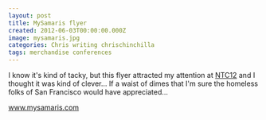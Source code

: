```yaml
---
layout: post
title: MySamaris flyer
created: 2012-06-03T00:00:00.000Z
image: mysamaris.jpg
categories: Chris writing chrischinchilla
tags: merchandise conferences
---
```


I know it's kind of tacky, but this flyer attracted my attention at <a href="https://www.ntenonline.org/eweb/DynamicPage.aspx?webcode=NTCSessionsCurrent" target="_blank">NTC12</a> and I thought it was kind of clever... If a waist of dimes that I'm sure the homeless folks of San Francisco would have appreciated...

<a href="http://www.mysamaris.com/" target="_blank">www.mysamaris.com</a>
